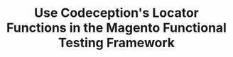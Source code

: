 ---
layout: default
group: mftf
title: Use Codeception's Locator Functions in the Magento Functional Testing Framework
version: 2.2
github_link: magento-functional-testing-framework/release-2/section/locator-functions.md
functional_areas:
 - Testing
---